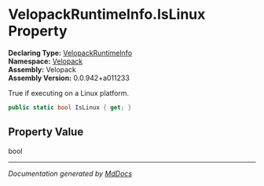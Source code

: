 ﻿<!--  
  <auto-generated>   
    The contents of this file were generated by a tool.  
    Changes to this file may be list if the file is regenerated  
  </auto-generated>   
-->

# VelopackRuntimeInfo.IsLinux Property

**Declaring Type:** [VelopackRuntimeInfo](../index.md)  
**Namespace:** [Velopack](../../index.md)  
**Assembly:** Velopack  
**Assembly Version:** 0.0.942+a011233

 True if executing on a Linux platform. 

```csharp
public static bool IsLinux { get; }
```

## Property Value

bool

___

*Documentation generated by [MdDocs](https://github.com/ap0llo/mddocs)*
